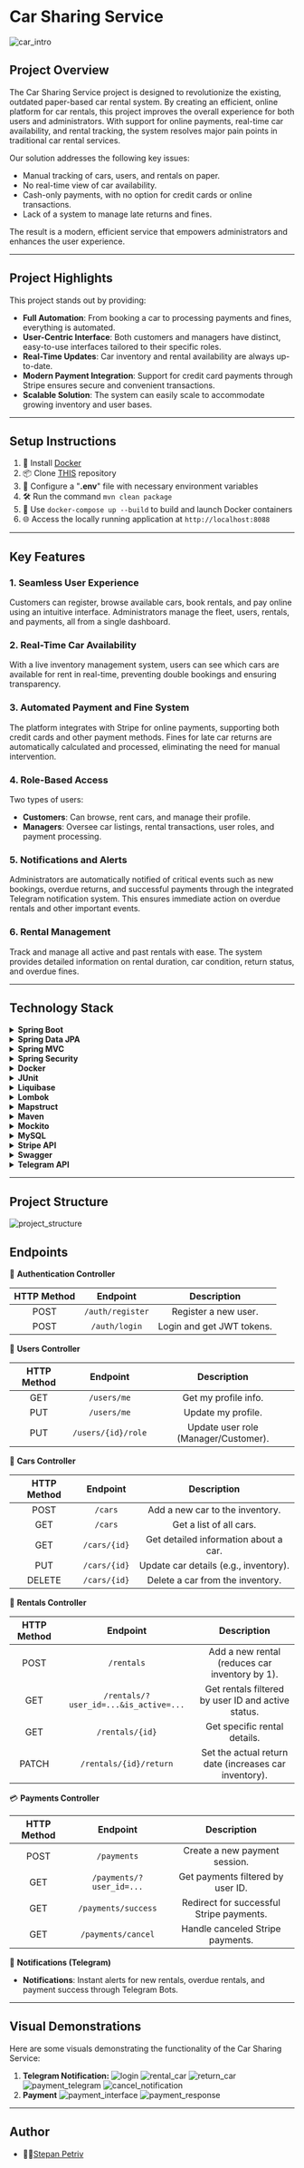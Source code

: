 # Car Sharing Service

![car_intro](readme-pic/car_sharing_intro.jpg)

## Project Overview

The Car Sharing Service project is designed to revolutionize the existing, outdated paper-based car rental system. By creating an efficient, online platform for car rentals, this project improves the overall experience for both users and administrators. With support for online payments, real-time car availability, and rental tracking, the system resolves major pain points in traditional car rental services.

Our solution addresses the following key issues:
- Manual tracking of cars, users, and rentals on paper.
- No real-time view of car availability.
- Cash-only payments, with no option for credit cards or online transactions.
- Lack of a system to manage late returns and fines.

The result is a modern, efficient service that empowers administrators and enhances the user experience.

---

## Project Highlights

This project stands out by providing:
- **Full Automation**: From booking a car to processing payments and fines, everything is automated.
- **User-Centric Interface**: Both customers and managers have distinct, easy-to-use interfaces tailored to their specific roles.
- **Real-Time Updates**: Car inventory and rental availability are always up-to-date.
- **Modern Payment Integration**: Support for credit card payments through Stripe ensures secure and convenient transactions.
- **Scalable Solution**: The system can easily scale to accommodate growing inventory and user bases.

---

## Setup Instructions

1. 🚀 Install [Docker](https://www.docker.com/products/docker-desktop/)
2. 📦 Clone [THIS](https://github.com/Stipaxa-hub/car-sharing-app.git) repository
3. 🔧 Configure a "**.env**" file with necessary environment variables
4. 🛠️ Run the command `mvn clean package`
5. 🚢 Use `docker-compose up --build` to build and launch Docker containers
6. 🌐 Access the locally running application at `http://localhost:8088`

---


## Key Features

### 1. **Seamless User Experience**
Customers can register, browse available cars, book rentals, and pay online using an intuitive interface. Administrators manage the fleet, users, rentals, and payments, all from a single dashboard.

### 2. **Real-Time Car Availability**
With a live inventory management system, users can see which cars are available for rent in real-time, preventing double bookings and ensuring transparency.

### 3. **Automated Payment and Fine System**
The platform integrates with Stripe for online payments, supporting both credit cards and other payment methods. Fines for late car returns are automatically calculated and processed, eliminating the need for manual intervention.

### 4. **Role-Based Access**
Two types of users:
- **Customers**: Can browse, rent cars, and manage their profile.
- **Managers**: Oversee car listings, rental transactions, user roles, and payment processing.

### 5. **Notifications and Alerts**
Administrators are automatically notified of critical events such as new bookings, overdue returns, and successful payments through the integrated Telegram notification system. This ensures immediate action on overdue rentals and other important events.

### 6. **Rental Management**
Track and manage all active and past rentals with ease. The system provides detailed information on rental duration, car condition, return status, and overdue fines.

---

## Technology Stack

<details>
  <summary><b>Spring Boot</b></summary>

*A framework for building and deploying Java applications with an embedded server, simplifying configuration and accelerating development.*
</details>
<details>
  <summary><b>Spring Data JPA</b></summary>

*Part of the Spring Data project, providing an abstraction for working with databases through JPA (Java Persistence API), simplifying interaction with relational databases.*
</details>
<details>
  <summary><b>Spring MVC</b></summary>

*Model-View-Controller framework for developing web applications, enabling easy creation of websites and web services.*
</details>
<details>
  <summary><b>Spring Security</b></summary>

*Framework for securing Spring applications, adding authentication and authorization to protect resources.*
</details>
<details>
  <summary><b>Docker</b></summary>

*Platform for automating deployment and managing containerized applications, simplifying work with isolated environments.*
</details>
<details>
  <summary><b>JUnit</b></summary>

*A popular testing framework for Java that provides annotations to identify test methods, assertions for testing expected results, and test runners for executing test cases.*
</details>
<details>
  <summary><b>Liquibase</b></summary>

*Tool for version control of database schemas, allowing controlled schema changes.*
</details>
<details>
  <summary><b>Lombok</b></summary>

*Library that automates code generation to reduce boilerplate cLombok: ode, such as getters, setters, and equals/hashCode.Lombok: ode, such as getters, setters, and equals/hashCode.*
</details>
<details>
  <summary><b>Mapstruct </b></summary>

*Library for automatic code generation of mappings between Java objects, simplifying conversion between different models.*
</details>
<details>
  <summary><b>Maven</b></summary>

*Tool for managing project dependencies, compilation, building, and publishing of Java programs.*
</details>
<details>
  <summary><b>Mockito</b></summary>

*A mocking framework for Java that allows the creation of mock objects in automated tests, facilitating the isolation of code units for more effective testing.*
</details>
<details>
  <summary><b>MySQL</b></summary>

*Relational database that uses the SQL language for managing and interacting with data.*
</details>
<details>
  <summary><b>Stripe API</b></summary>

*A set of tools and APIs for building online payment solutions, allowing developers to integrate payment processing into their applications.*
</details>
<details>
  <summary><b>Swagger</b></summary>

*Tool for automatically generating API documentation, allowing developers to interactively engage with and understand the structure of the API.*
</details>
<details>
  <summary><b>Telegram API</b></summary>

*A set of APIs provided by Telegram Messenger for building chatbots, integrations, and other applications on the Telegram platform.*
</details>


---

## Project Structure

![project_structure](readme-pic/architecture.png)

## Endpoints

📝 **Authentication Controller**

| HTTP Method | Endpoint           | Description                       |
|:-----------:|:------------------:|:---------------------------------:|
|    POST     | `/auth/register`   | Register a new user.              |
|    POST     | `/auth/login`      | Login and get JWT tokens.         |

🔐 **Users Controller**

| HTTP Method | Endpoint                 | Description                               |
|:-----------:|:------------------------:|:-----------------------------------------:|
|    GET      | `/users/me`              | Get my profile info.                      |
|    PUT      | `/users/me`              | Update my profile.                        |
|    PUT      | `/users/{id}/role`       | Update user role (Manager/Customer).      |

🚗 **Cars Controller**

| HTTP Method | Endpoint                 | Description                               |
|:-----------:|:------------------------:|:-----------------------------------------:|
|    POST     | `/cars`                  | Add a new car to the inventory.           |
|    GET      | `/cars`                  | Get a list of all cars.                   |
|    GET      | `/cars/{id}`             | Get detailed information about a car.     |
|    PUT      | `/cars/{id}`             | Update car details (e.g., inventory).     |
|   DELETE    | `/cars/{id}`             | Delete a car from the inventory.          |

📅 **Rentals Controller**

| HTTP Method | Endpoint                             | Description                                           |
|:-----------:|:------------------------------------:|:-----------------------------------------------------:|
|    POST     | `/rentals`                           | Add a new rental (reduces car inventory by 1).        |
|    GET      | `/rentals/?user_id=...&is_active=...`| Get rentals filtered by user ID and active status.    |
|    GET      | `/rentals/{id}`                      | Get specific rental details.                          |
|    PATCH    | `/rentals/{id}/return`               | Set the actual return date (increases car inventory). |

💳 **Payments Controller**

| HTTP Method | Endpoint                           | Description                                           |
|:-----------:|:----------------------------------:|:-----------------------------------------------------:|
|    POST     | `/payments`                        | Create a new payment session.                         |
|    GET      | `/payments/?user_id=...`           | Get payments filtered by user ID.                     |
|    GET      | `/payments/success`                | Redirect for successful Stripe payments.              |
|    GET      | `/payments/cancel`                 | Handle canceled Stripe payments.                      |

📱 **Notifications (Telegram)**

- **Notifications**: Instant alerts for new rentals, overdue rentals, and payment success through Telegram Bots.

---


## Visual Demonstrations

Here are some visuals demonstrating the functionality of the Car Sharing Service:

1. **Telegram Notification:**
      ![login](readme-pic/login_telegram.gif)
      ![rental_car](readme-pic/rental.png)
      ![return_car](readme-pic/return.png)
      ![payment_telegram](readme-pic/payment_telegram.png)
      ![cancel_notification](readme-pic/cancel_not.png)
2. **Payment**
   ![payment_interface](/readme-pic/payment.png)
   ![payment_response](/readme-pic/response_payment.png)

---

## Author
- 👨‍💻[Stepan Petriv](https://github.com/Stipaxa-hub)